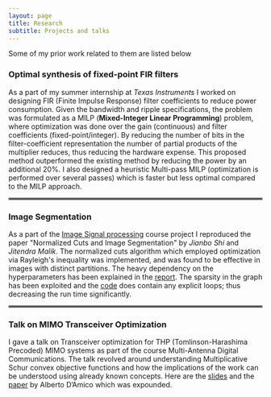 ```yaml
---
layout: page
title: Research
subtitle: Projects and talks
---
```


Some of my prior work related to them are listed below

### Optimal synthesis of fixed-point FIR filters
As a part of my summer internship at _Texas Instruments_ I worked on designing FIR (Finite Impulse Response) filter coefficients to reduce power consumption. Given the bandwidth and ripple specifications, the problem was formulated as a MILP (**Mixed-Integer Linear Programming**) problem, where optimization was done over the gain (continuous) and filter coefficients (fixed-point/integer). By reducing the number of bits in the filter-coefficient representation the number of partial products of the multiplier reduces, thus reducing the hardware expense. This proposed method outperformed the existing method by reducing the power by an additional 20%. I also designed a heuristic Multi-pass MILP (optimization is performed over several passes) which is faster but less optimal compared to the MILP approach.

<hr style="border:2px solid gray"> 

### Image Segmentation
As a part of the [Image Signal processing](https://github.com/vignesh99/ImageSignalProcessing-EE5175) course project I reproduced the paper "Normalized Cuts
and Image Segmentation" by _Jianbo Shi_ and _Jitendra Malik_. The normalized cuts algorithm which employed optimization via Rayleigh's inequality was implemented, and was found to be effective in images with distinct partitions. The heavy dependency on the hyperparameters has been explained in the [report](https://github.com/vignesh99/Image-Segmentation/blob/master/EE5175_Project_EE16B127.pdf). The sparsity in the graph has been exploited and the [code](https://github.com/vignesh99/Image-Segmentation) does contain any explicit loops; thus decreasing the run time significantly.

<hr style="border:2px solid gray"> 

### Talk on MIMO Transceiver Optimization
I gave a talk on Transceiver optimization for THP (Tomlinson-Harashima Precoded) MIMO systems as part of the course Multi-Antenna Digital Communications. The talk revolved around understanding Multiplicative Schur convex objective functions and how the implications of the work can be understood using already known concepts. Here are the [slides](https://github.com/vignesh99/Transceiver-Optimization-MIMO-systems/blob/master/Presentation.pdf) and the [paper](https://ieeexplore.ieee.org/document/4567648) by Alberto D’Amico which was expounded. 
